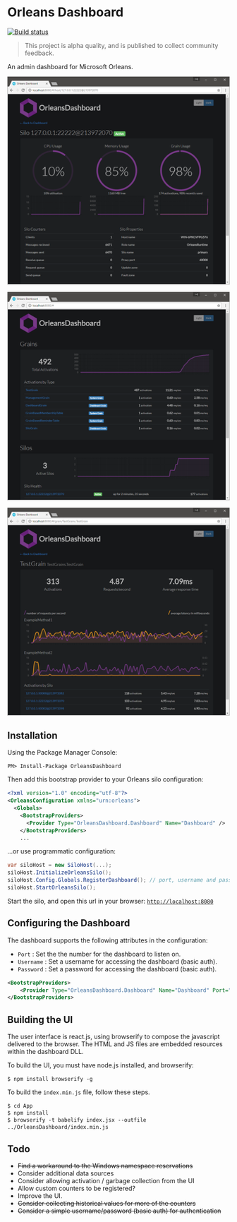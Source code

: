 # Orleans Dashboard

[![Build status](https://ci.appveyor.com/api/projects/status/ukphl1c0s9cuf4jl?svg=true)](https://ci.appveyor.com/project/richorama/orleansdashboard)

> This project is alpha quality, and is published to collect community feedback.

An admin dashboard for Microsoft Orleans.

![](screenshots/dashboard.png)

![](screenshots/silo.png)

![](screenshots/grain.png)

## Installation

Using the Package Manager Console:

```
PM> Install-Package OrleansDashboard
```

Then add this bootstrap provider to your Orleans silo configuration:

```xml
<?xml version="1.0" encoding="utf-8"?>
<OrleansConfiguration xmlns="urn:orleans">
  <Globals>
    <BootstrapProviders>
      <Provider Type="OrleansDashboard.Dashboard" Name="Dashboard" />
    </BootstrapProviders>
    ...
```

...or use programmatic configuration:

```c#
var siloHost = new SiloHost(...);
siloHost.InitializeOrleansSilo();
siloHost.Config.Globals.RegisterDashboard(); // port, username and password can also be supplied
siloHost.StartOrleansSilo();
```

Start the silo, and open this url in your browser: [`http://localhost:8080`](http://localhost:8080)

## Configuring the Dashboard

The dashboard supports the following attributes in the configuration:

* `Port` : Set the the number for the dashboard to listen on.
* `Username` : Set a username for accessing the dashboard (basic auth).
* `Password` : Set a password for accessing the dashboard (basic auth).

```xml
<BootstrapProviders>
    <Provider Type="OrleansDashboard.Dashboard" Name="Dashboard" Port="1234" Username="my_username" Password="my_password" />
</BootstrapProviders>
```

## Building the UI

The user interface is react.js, using browserify to compose the javascript delivered to the browser.
The HTML and JS files are embedded resources within the dashboard DLL.

To build the UI, you must have node.js installed, and browserify:

```
$ npm install browserify -g
```

To build the `index.min.js` file, follow these steps.

```
$ cd App
$ npm install
$ browserify -t babelify index.jsx --outfile ../OrleansDashboard/index.min.js
```

## Todo

* ~~Find a workaround to the Windows namespace reservations~~
* Consider additional data sources
* Consider allowing activation / garbage collection from the UI
* Allow custom counters to be registered?
* Improve the UI.
* ~~Consider collecting historical values for more of the counters~~
* ~~Consider a simple username/password (basic auth) for authentication~~
